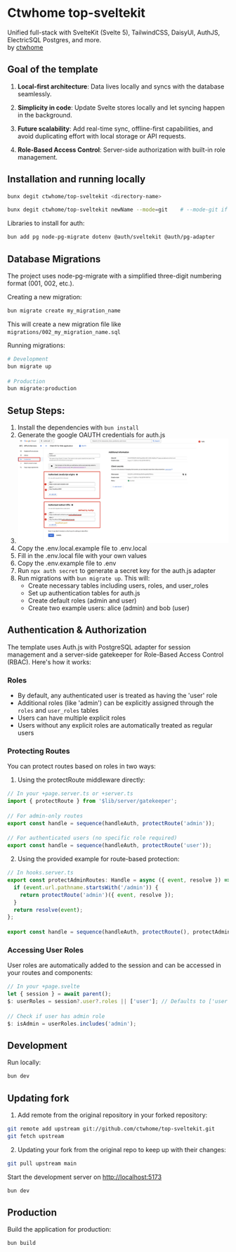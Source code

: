 # Ctwhome top-sveltekit
Unified full-stack with SvelteKit (Svelte 5), TailwindCSS, DaisyUI, AuthJS, ElectricSQL Postgres, and more.\
by [ctwhome](https://ctwhome.com)

## Goal of the template
1. **Local-first architecture**: Data lives locally and syncs with the database seamlessly.

2. **Simplicity in code**: Update Svelte stores locally and let syncing happen in the background.

3. **Future scalability**: Add real-time sync, offline-first capabilities, and avoid duplicating effort with local storage or API requests.

4. **Role-Based Access Control**: Server-side authorization with built-in role management.


## Installation and running locally
```bash
bunx degit ctwhome/top-sveltekit <directory-name>
```

```bash
bunx degit ctwhome/top-sveltekit newName --mode=git    # --mode-git if cloning a private repo
```

Libraries to install for auth:
```bash
bun add pg node-pg-migrate dotenv @auth/sveltekit @auth/pg-adapter
```

## Database Migrations
The project uses node-pg-migrate with a simplified three-digit numbering format (001, 002, etc.).

Creating a new migration:
```bash
bun migrate create my_migration_name
```
This will create a new migration file like `migrations/002_my_migration_name.sql`

Running migrations:
```bash
# Development
bun migrate up

# Production
bun migrate:production
```

## Setup Steps:
1. Install the dependencies with `bun install`
2. Generate the google OAUTH credentials for auth.js
3. ![alt text](./static/image.png)
4. Copy the .env.local.example file to .env.local
5. Fill in the .env.local file with your own values
6. Copy the .env.example file to .env
7. Run `npx auth secret` to generate a secret key for the auth.js adapter
8. Run migrations with `bun migrate up`. This will:
   - Create necessary tables including users, roles, and user_roles
   - Set up authentication tables for auth.js
   - Create default roles (admin and user)
   - Create two example users: alice (admin) and bob (user)

## Authentication & Authorization

The template uses Auth.js with PostgreSQL adapter for session management and a server-side gatekeeper for Role-Based Access Control (RBAC). Here's how it works:

### Roles
- By default, any authenticated user is treated as having the 'user' role
- Additional roles (like 'admin') can be explicitly assigned through the `roles` and `user_roles` tables
- Users can have multiple explicit roles
- Users without any explicit roles are automatically treated as regular users

### Protecting Routes
You can protect routes based on roles in two ways:

1. Using the protectRoute middleware directly:
```typescript
// In your +page.server.ts or +server.ts
import { protectRoute } from '$lib/server/gatekeeper';

// For admin-only routes
export const handle = sequence(handleAuth, protectRoute('admin'));

// For authenticated users (no specific role required)
export const handle = sequence(handleAuth, protectRoute('user'));
```

2. Using the provided example for route-based protection:
```typescript
// In hooks.server.ts
export const protectAdminRoutes: Handle = async ({ event, resolve }) => {
  if (event.url.pathname.startsWith('/admin')) {
    return protectRoute('admin')({ event, resolve });
  }
  return resolve(event);
};

export const handle = sequence(handleAuth, protectRoute(), protectAdminRoutes);
```

### Accessing User Roles
User roles are automatically added to the session and can be accessed in your routes and components:

```typescript
// In your +page.svelte
let { session } = await parent();
$: userRoles = session?.user?.roles || ['user']; // Defaults to ['user'] if no explicit roles

// Check if user has admin role
$: isAdmin = userRoles.includes('admin');
```

## Development

Run locally:
```bash
bun dev
```

## Updating fork
1. Add remote from the original repository in your forked repository:
```bash
git remote add upstream git://github.com/ctwhome/top-sveltekit.git
git fetch upstream
```

2. Updating your fork from the original repo to keep up with their changes:
```bash
git pull upstream main
```

Start the development server on [http://localhost:5173](http://localhost:5173)

```bash
bun dev
```

## Production

Build the application for production:

```bash
bun build
